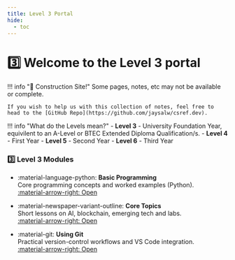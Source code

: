 ```yaml
---
title: Level 3 Portal
hide:
  - toc
---
```


# 3️⃣ Welcome to the Level 3 portal

!!! info "🚧 Construction Site!"
    Some pages, notes, etc may not be available or complete.  

    If you wish to help us with this collection of notes, feel free to head to the [GitHub Repo](https://github.com/jaysalw/csref.dev).

!!! info "What do the Levels mean?"
    - **Level 3** - University Foundation Year, equivilent to an A-Level or BTEC Extended Diploma Qualification/s.
    - **Level 4** - First Year 
    - **Level 5** - Second Year
    - **Level 6** - Third Year

### 3️⃣ Level 3 Modules
<div class="grid cards" markdown>

-   :material-language-python: **Basic Programming**  
    Core programming concepts and worked examples (Python).  
    [:material-arrow-right: Open](level-3/basic-programming/overview.md)

-   :material-newspaper-variant-outline: **Core Topics**  
    Short lessons on AI, blockchain, emerging tech and labs.  
    [:material-arrow-right: Open](level-3/core-topics/overview.md)

-   :material-git: **Using Git**  
    Practical version-control workflows and VS Code integration.  
    [:material-arrow-right: Open](level-3/using-git/overview.md)

</div>